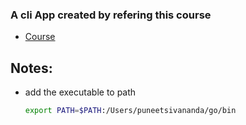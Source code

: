 ### A cli App created by refering this course

- [Course](https://dev.to/aurelievache/learning-go-by-examples-part-3-create-a-cli-app-in-go-1h43#:~:text=%24%20go%20run%20main.go%20Gopher,.go%2Dgopher%2Dcli.)

## Notes:

- add the executable to path
  ```bash
  export PATH=$PATH:/Users/puneetsivananda/go/bin
  ```
